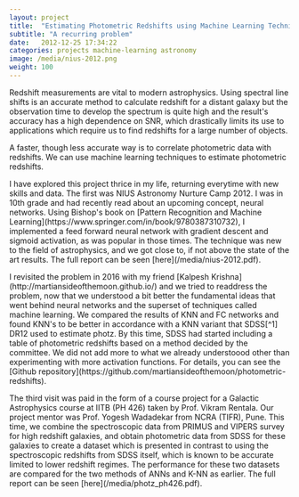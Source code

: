 ```yaml
---
layout: project 
title:  "Estimating Photometric Redshifts using Machine Learning Techniques"
subtitle: "A recurring problem"
date:   2012-12-25 17:34:22
categories: projects machine-learning astronomy
image: /media/nius-2012.png
weight: 100
---
```


<p>Redshift measurements are vital to modern astrophysics. Using spectral line shifts is an accurate method to calculate redshift for a distant galaxy but the observation time to develop the spectrum is quite high and the result's accuracy has a high dependence on SNR, which drastically limits its use to applications which require us to find redshifts for a large number of objects.</p>
<!--break-->
<p>A faster, though less accurate way is to correlate photometric data with redshifts. We can use machine learning techniques to estimate photometric redshifts.</p>
<!--break-->
<p>I have explored this project thrice in my life, returning everytime with new skills and data. The first was NIUS Astronomy Nurture Camp 2012. I was in 10th grade and had recently read about an upcoming concept, neural networks. Using Bishop's book on [Pattern Recognition and Machine Learning](https://www.springer.com/in/book/9780387310732), I implemented a feed forward neural network with gradient descent and sigmoid activation, as was popular in those times. The technique was new to the field of astrophysics, and we got close to, if not above the state of the art results. The full report can be seen [here](/media/nius-2012.pdf).</p>
<!--break-->
<p>
I revisited the problem in 2016 with my friend [Kalpesh Krishna](http://martiansideofthemoon.github.io/) and we tried to readdress the problem, now that we understood a bit better the fundamental ideas that went behind neural networks and the superset of techniques called machine learning. We compared the results of KNN and FC networks and found KNN's to be better in accordance with a KNN variant that SDSS[^1] DR12 used to estimate photz. By this time, SDSS had started including a table of photometric redshifts based on a method decided by the committee. We did not add more to what we already understoood other than experimenting with more activation functions. For details, you can see the [Github repository](https://github.com/martiansideofthemoon/photometric-redshifts).
</p>
<!--break-->
<p>
The third visit was paid in the form of a course project for a Galactic Astrophysics course at IITB (PH 426) taken by Prof. Vikram Rentala. Our project mentor was Prof. Yogesh Wadadekar from NCRA (TIFR), Pune. This time, we combine the spectroscopic data from PRIMUS and VIPERS survey for high redshift galaxies, and obtain photometric data from SDSS for these galaxies to create a dataset which is presented in contrast to using the spectroscopic redshifts from SDSS itself, which is known to be accurate limited to lower redshift regimes.  The performance for these two datasets are compared for the two methods of ANNs and K-NN as earlier. The full report can be seen [here](/media/photz_ph426.pdf).</p>

[^1]: [SDSS](https://www.sdss.org) stands for Sloan Digital Sky Survey. DRxx is Data Release and version.
